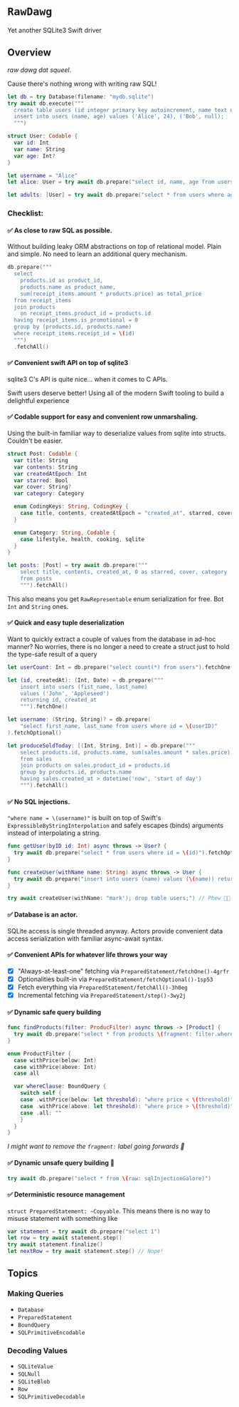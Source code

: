 # ``RawDawg``

Yet another SQLite3 Swift driver

## Overview

_raw dawg dat squeel_.

Cause there's nothing wrong with writing raw SQL!

```swift
let db = try Database(filename: "mydb.sqlite")
try await db.execute("""
  create table users (id integer primary key autoincrement, name text not null, age integer);
  insert into users (name, age) values ('Alice', 24), ('Bob', null);
  """)

struct User: Codable {
  var id: Int
  var name: String
  var age: Int?
}

let username = "Alice"
let alice: User = try await db.prepare("select id, name, age from users where name = \(username)").fetchOne()

let adults: [User] = try await db.prepare("select * from users where age is not null and age > 18").fetchAll()
```

### Checklist:
#### ✅ As close to raw SQL as possible.
Without building leaky ORM abstractions on top of relational model. Plain and simple. No need to learn an additional query mechanism.
```swift
db.prepare("""
  select
    products.id as product_id,
    products.name as product_name,
    sum(receipt_items.amount * products.price) as total_price
  from receipt_items
  join products
    on receipt_items.product_id = products.id
  having receipt_items.is_promotional = 0
  group by (products.id, products.name)
  where receipt_items.receipt_id = \(id)
  """)
  .fetchAll()
```
#### ✅ Convenient swift API on top of sqlite3
sqlite3 C's API is quite nice... when it comes to C APIs. 

Swift users deserve better! Using all of the modern Swift tooling to build a delightful experience
#### ✅ Codable support for easy and convenient row unmarshaling.
Using the built-in familiar way to deserialize values from sqlite into structs. Couldn't be easier.
```swift
struct Post: Codable {
  var title: String
  var contents: String
  var createdAtEpoch: Int
  var starred: Bool
  var cover: String?
  var category: Category

  enum CodingKeys: String, CodingKey {
    case title, contents, createdAtEpoch = "created_at", starred, cover
  }

  enum Category: String, Codable {
    case lifestyle, health, cooking, sqlite
  }
}

let posts: [Post] = try await db.prepare("""
    select title, contents, created_at, 0 as starred, cover, category
    from posts
    """).fetchAll()
```
This also means you get `RawRepresentable` enum serialization for free. Bot `Int` and `String` ones.

#### ✅ Quick and easy tuple deserialization
Want to quickly extract a couple of values from the database in ad-hoc manner? No worries, there is no longer a need to create a struct just to hold the type-safe result of a query
```swift
let userCount: Int = db.prepare("select count(*) from users").fetchOne()

let (id, createdAt): (Int, Date) = db.prepare("""
    insert into users (fist_name, last_name)
    values ('John', 'Appleseed')
    returning id, created_at
    """).fetchOne()

let username: (String, String)? = db.prepare(
    "select first_name, last_name from users where id = \(userID)"
).fetchOptional()

let produceSoldToday: [(Int, String, Int)] = db.prepare("""
    select products.id, products.name, sum(sales.amount * sales.price)
    from sales
    join products on sales.product_id = products.id
    group by products.id, products.name
    having sales.created_at > datetime('now', 'start of day')
    """).fetchAll()
```

#### ✅ No SQL injections.
`"where name = \(username)"` is built on top of Swift's `ExpressibleByStringInterpolation` and safely escapes (binds) arguments instead of interpolating a string.
```swift
func getUser(byID id: Int) async throws -> User? {
  try await db.prepare("select * from users where id = \(id)").fetchOptional()
}

func createUser(withName name: String) async throws -> User {
  try await db.prepare("insert into users (name) values (\(name)) returning *").fetchOne()
}

try await createUser(withName: "mark'); drop table users;") // Phew 😮‍💨. Nothing to worry about
```
#### ✅ Database is an actor. 
SQLite access is single threaded anyway. Actors provide convenient data access serialization with familiar async-await syntax.
#### ✅ Convenient APIs for whatever life throws your way
- [X] "Always-at-least-one" fetching via ``PreparedStatement/fetchOne()-4grfr``
- [X] Optionalities built-in via ``PreparedStatement/fetchOptional()-1sp53``
- [X] Fetch everything via ``PreparedStatement/fetchAll()-3h0eg``
- [X] Incremental fetching via ``PreparedStatement/step()-3wy2j``
#### ✅ Dynamic safe query building
```swift
func findProducts(filter: ProducFilter) async throws -> [Product] {
  try await db.prepare("select * from products \(fragment: filter.whereClause)").fetchAll()
}

enum ProductFilter {
  case withPrice(below: Int)
  case withPrice(above: Int)
  case all

  var whereClause: BoundQuery {
    switch self {
    case .withPrice(below: let threshold): "where price < \(threshold)"
    case .withPrice(above: let threshold): "where price > \(threshold)"
    case .all: ""
    }
  }
}
```
_I might want to remove the `fragment:` label going forwards 🤔_
#### ✅ Dynamic unsafe query building 🚧
```swift
try await db.prepare("select * from \(raw: sqlInjectionGalore)")
```
#### ✅ Deterministic resource management
`struct PreparedStatement: ~Copyable`. This means there is no way to misuse statement with something like
```swift
var statement = try await db.prepare("select 1")
let row = try await statement.step()
try await statement.finalize()
let nextRow = try await statement.step() // Nope!
```

## Topics

### Making Queries
- ``Database``
- ``PreparedStatement``
- ``BoundQuery``
- ``SQLPrimitiveEncodable``

### Decoding Values
- ``SQLiteValue``
- ``SQLNull``
- ``SQLiteBlob``
- ``Row``
- ``SQLPrimitiveDecodable``
